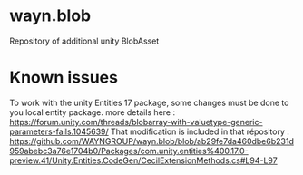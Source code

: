 # wayn.blob
Repository of additional unity BlobAsset


# Known issues
To work with the unity Entities 17 package, some changes must be done to you local entity package. more details here : https://forum.unity.com/threads/blobarray-with-valuetype-generic-parameters-fails.1045639/
That modification is included in that répository : https://github.com/WAYNGROUP/wayn.blob/blob/ab29fe7da460dbe6b231d959abebc3a76e1704b0/Packages/com.unity.entities%400.17.0-preview.41/Unity.Entities.CodeGen/CecilExtensionMethods.cs#L94-L97
